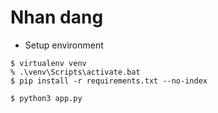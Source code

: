 # Nhan dang
- Setup environment
```shell
$ virtualenv venv
% .\venv\Scripts\activate.bat
$ pip install -r requirements.txt --no-index
```

```shell
$ python3 app.py
```
